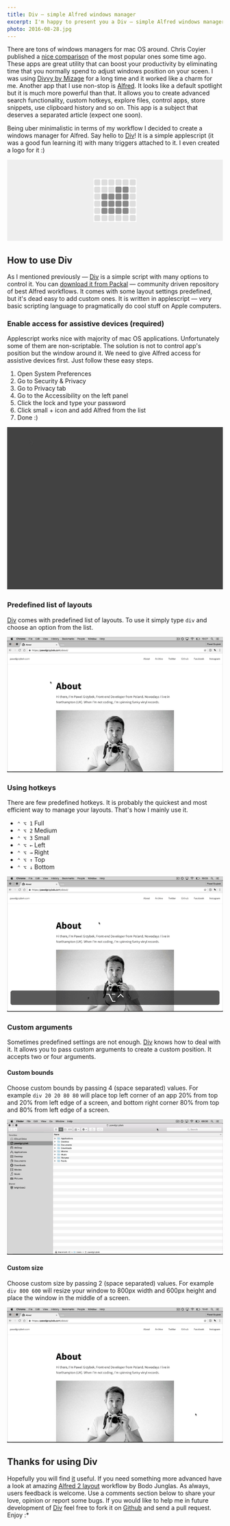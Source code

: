 ```yaml
---
title: Div — simple Alfred windows manager
excerpt: I'm happy to present you a Div — simple Alfred windows manager. Let me explain the full potential of this simple tool in this blog post.
photo: 2016-08-28.jpg
---
```


There are tons of windows managers for mac OS around. Chris Coyier published a [nice comparison](https://css-tricks.com/os-x-window-manager-apps/) of the most popular ones some time ago. These apps are great utility that can boost your productivity by eliminating time that you normally spend to adjust windows position on your sceen. I was using [Divvy by Mizage](http://mizage.com/divvy/) for a long time and it worked like a charm for me. Another app that I use non-stop is [Alfred](https://www.alfredapp.com/). It looks like a default spotlight but it is much more powerful than that. It allows you to create advanced search functionality, custom hotkeys, explore files, control apps, store snippets, use clipboard history and so on. This app is a subject that deserves a separated article (expect one soon).

Being uber minimalistic in terms of my workflow I decided to create a windows manager for Alfred. Say hello to [Div](http://www.packal.org/workflow/div)! It is a simple applescript (it was a good fun learning it) with many triggers attached to it. I even created a logo for it :)

![Div — simple Alfred windows manager logo](/photos/2016-08-28-1.jpg)

## How to use Div

As I mentioned previously — [Div](http://www.packal.org/workflow/div) is a simple script with many options to control it. You can [download it from Packal](http://www.packal.org/workflow/div) — community driven repository of best Alfred workflows. It comes with some layout settings predefined, but it's dead easy to add custom ones. It is written in applescript — very basic scripting language to pragmatically do cool stuff on Apple computers.

### Enable access for assistive devices (required)

Applescript works nice with majority of mac OS applications. Unfortunately some of them are non-scriptable. The solution is not to control app's position but the window around it. We need to give Alfred access for assistive devices first. Just follow these easy steps.

1. Open System Preferences
2. Go to Security & Privacy
3. Go to Privacy tab
4. Go to the Accessibility on the left panel
5. Click the lock and type your password
6. Click small + icon and add Alfred from the list
7. Done :)

![Enable access for assistive devices on El Capitan](/photos/2016-08-28-2.gif)

### Predefined list of layouts

[Div](http://www.packal.org/workflow/div) comes with predefined list of layouts. To use it simply type `div` and choose an option from the list.

![Predefined list of layouts in Div Alfred workflow](/photos/2016-08-28-3.gif)

### Using hotkeys

There are few predefined hotkeys. It is probably the quickest and most efficient way to manage your layouts. That's how I mainly use it.

- `⌃ ⌥ 1` Full
- `⌃ ⌥ 2` Medium
- `⌃ ⌥ 3` Small
- `⌃ ⌥ ←` Left
- `⌃ ⌥ →` Right
- `⌃ ⌥ ↑` Top
- `⌃ ⌥ ↓` Bottom

![Using hotkeys in Div Alfred workflow](/photos/2016-08-28-4.gif)


### Custom arguments

Sometimes predefined settings are not enough. [Div](http://www.packal.org/workflow/div) knows how to deal with it. It allows you to pass custom arguments to create a custom position. It accepts two or four arguments.

#### Custom bounds

Choose custom bounds by passing 4 (space separated) values. For example `div 20 20 80 80` will place top left corner of an app 20% from top and 20% from left edge of a screen, and bottom right corner 80% from top and 80% from left edge of a screen.

![Custom bounds in Div Alfred workflow](/photos/2016-08-28-5.gif)

#### Custom size

Choose custom size by passing 2 (space separated) values. For example `div 800 600` will resize your window to 800px width and 600px height and place the window in the middle of a screen.

![Custom size in Div Alfred workflow](/photos/2016-08-28-6.gif)

## Thanks for using Div

Hopefully you will find [it](http://www.packal.org/workflow/div) useful. If you need something more advanced have a look at amazing [Alfred 2 layout](http://www.packal.org/workflow/alfred2-layout) workflow by Bodo Junglas. As always, users feedback is welcome. Use a comments section below to share your love, opinion or report some bugs. If you would like to help me in future development of [Div](http://www.packal.org/workflow/div) feel free to fork it on [Github](https://github.com/pawelgrzybek/div) and send a pull request. Enjoy :*
